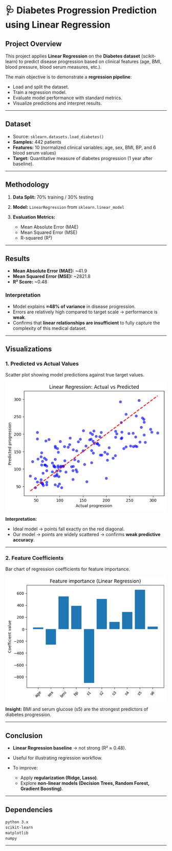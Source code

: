 # 🩺 Diabetes Progression Prediction using Linear Regression

##  Project Overview

This project applies **Linear Regression** on the **Diabetes dataset** (scikit-learn) to predict disease progression based on clinical features (age, BMI, blood pressure, blood serum measures, etc.).

The main objective is to demonstrate a **regression pipeline**:

* Load and split the dataset.
* Train a regression model.
* Evaluate model performance with standard metrics.
* Visualize predictions and interpret results.

---

##  Dataset

* Source: `sklearn.datasets.load_diabetes()`
* **Samples:** 442 patients
* **Features:** 10 (normalized clinical variables: age, sex, BMI, BP, and 6 blood serum values)
* **Target:** Quantitative measure of diabetes progression (1 year after baseline).

---

##  Methodology

1. **Data Split:** 70% training / 30% testing
2. **Model:** `LinearRegression` from `sklearn.linear_model`
3. **Evaluation Metrics:**

   * Mean Absolute Error (MAE)
   * Mean Squared Error (MSE)
   * R-squared (R²)

---

##  Results

* **Mean Absolute Error (MAE):** \~41.9
* **Mean Squared Error (MSE):** \~2821.8
* **R² Score:** \~0.48

### Interpretation

* Model explains **≈48% of variance** in disease progression.
* Errors are relatively high compared to target scale → performance is **weak**.
* Confirms that **linear relationships are insufficient** to fully capture the complexity of this medical dataset.

---

## Visualizations

### 1. Predicted vs Actual Values

Scatter plot showing model predictions against true target values.

![Feature Coefficients](figures/coefficients.png)

 **Interpretation:**

* Ideal model → points fall exactly on the red diagonal.
* Our model → points are widely scattered → confirms **weak predictive accuracy**.

---

### 2. Feature Coefficients

Bar chart of regression coefficients for feature importance.

![Predicted vs Actual](figures/pred_vs_actual.png)

 **Insight:** BMI and serum glucose (s5) are the strongest predictors of diabetes progression.

---

##  Conclusion

* **Linear Regression baseline** → not strong (R² ≈ 0.48).
* Useful for illustrating regression workflow.
* To improve:

  * Apply **regularization (Ridge, Lasso)**.
  * Explore **non-linear models (Decision Trees, Random Forest, Gradient Boosting)**.

---

##  Dependencies

```bash
python 3.x
scikit-learn
matplotlib
numpy
```

---

